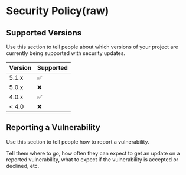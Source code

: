 # Security Policy(raw)

## Supported Versions

Use this section to tell people about which versions of your project are
currently being supported with security updates.

Version | Supported          
------- | ---------
5.1.x   | ✅                 
5.0.x   | ❌    
4.0.x   | ✅ 
< 4.0   | ❌   

## Reporting a Vulnerability

Use this section to tell people how to report a vulnerability.

Tell them where to go, how often they can expect to get an update on a
reported vulnerability, what to expect if the vulnerability is accepted or
declined, etc.
